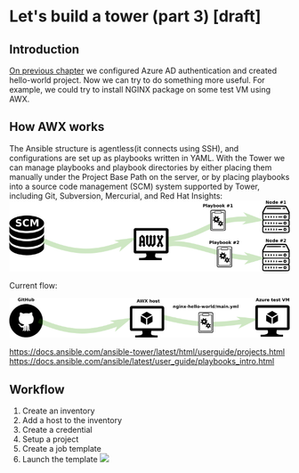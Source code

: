 # Let's build a tower (part 3) [draft]

## Introduction
[On previous chapter](/ansible-tower-01) we configured Azure AD authentication and created hello-world project. Now we can try to do something more useful. For example, we could try to install NGINX package on some test VM using AWX. 

## How AWX works
The Ansible structure is agentless(it connects using SSH), and configurations are set up as playbooks written in YAML.
With the Tower we can manage playbooks and playbook directories by either placing them manually under the Project Base Path on the server, or by placing playbooks into a source code management (SCM) system supported by Tower, including Git, Subversion, Mercurial, and Red Hat Insights:
![Scheme](/images/ansible-tower/awx_flow.png)

Current flow:

![Scheme](/images/ansible-tower/awx_current_flow.png)

https://docs.ansible.com/ansible-tower/latest/html/userguide/projects.html
https://docs.ansible.com/ansible/latest/user_guide/playbooks_intro.html

## Workflow
1. Create an inventory
1. Add a host to the inventory
1. Create a credential
1. Setup a project
1. Create a job template
1. Launch the template
![](https://d1jnx9ba8s6j9r.cloudfront.net/blog/wp-content/uploads/2018/09/4-1.png)
